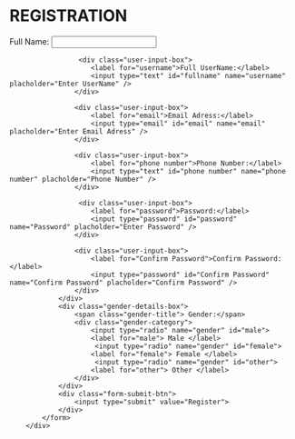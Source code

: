 

  
<html>
    <head>
        <meta charset="utf-8" />
        <title> RESPONSIVE REGISTRATION FORM </title>
        <meta name= "viewport" content="width=device-width, initial-scale=1.0"/>
        <link rel="stylesheet" href="style.css" />
    </head>
    <body>
        <style>
            body{
                background-image: url(huhu.jpg);
                height: 100vh;
                background-size: cover;
                background-position: center;
            }
        </style>
        <div class="container">
            <h1 class="form-title">REGISTRATION</h1>
            <form action="#">
                <div class="main-user-info">
                    <div class="user-input-box">
                        <label for="Full name">Full Name:</label>
                        <input type="text" id="fullname" name="fullname" placholder="Enter Full Name" />
                    </div>

                     <div class="user-input-box">
                        <label for="username">Full UserName:</label>
                        <input type="text" id="fullname" name="username" placholder="Enter UserName" />
                    </div>

                    <div class="user-input-box">
                        <label for="email">Email Adress:</label>
                        <input type="email" id="email" name="email" placholder="Enter Email Adress" />
                    </div>

                    <div class="user-input-box">
                        <label for="phone number">Phone Number:</label>
                        <input type="text" id="phone number" name="phone number" placholder="Phone Number" />
                    </div>

                     <div class="user-input-box">
                        <label for="password">Password:</label>
                        <input type="password" id="password" name="Password" placholder="Enter Password" />
                    </div>

                    <div class="user-input-box">
                        <label for="Confirm Password">Confirm Password:</label>
                        <input type="password" id="Confirm Password" name="Confirm Password" placholder="Confirm Password" />
                    </div>
                </div>
                <div class="gender-details-box">
                    <span class="gender-title"> Gender:</span>
                    <div class="gender-category">
                        <input type="radio" name="gender" id="male">
                        <label for="male"> Male </label>
                         <input type="radio" name="gender" id="female">
                        <label for="female"> Female </label>
                         <input type="radio" name="gender" id="other">
                        <label for="other"> Other </label>
                    </div>
                </div>
                <div class="form-submit-btn">
                    <input type="submit" value="Register">
                </div>
            </form>
        </div>

